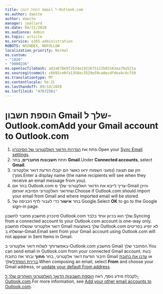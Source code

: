 ```yaml
---
title: הוספת חשבון Gmail ל-Outlook.com
ms.author: daeite
author: daeite
manager: joallard
ms.date: 04/21/2020
ms.audience: Admin
ms.topic: article
ms.service: o365-administration
ROBOTS: NOINDEX, NOFOLLOW
localization_priority: Normal
ms.custom:
- "1820"
- "9000236"
ms.openlocfilehash: ad2ab70e9f2b34e1921b75122b85162ea70a521a
ms.sourcegitcommit: c6692ce0fa1358ec3529e59ca0ecdfdea4cdc759
ms.translationtype: MT
ms.contentlocale: he-IL
ms.lasthandoff: 09/14/2020
ms.locfileid: "47672561"
---
```

# <a name="add-your-gmail-account-to-outlookcom"></a><span data-ttu-id="845dd-102">הוספת חשבון Gmail שלך ל-Outlook.com</span><span class="sxs-lookup"><span data-stu-id="845dd-102">Add your Gmail account to Outlook.com</span></span>

1. <span data-ttu-id="845dd-103">פתח את [הגדרות הדואר האלקטרוני של הסינכרון](https://go.microsoft.com/fwlink/?linkid=875264).</span><span class="sxs-lookup"><span data-stu-id="845dd-103">Open your [Sync Email settings](https://go.microsoft.com/fwlink/?linkid=875264).</span></span>
2. <span data-ttu-id="845dd-104">תחת **חשבונות מחוברים**, בחר **Gmail**.</span><span class="sxs-lookup"><span data-stu-id="845dd-104">Under **Connected accounts**, select **Gmail**.</span></span>
3. <span data-ttu-id="845dd-105">הזן שם תצוגה (נמעני השמות יראו כאשר הם יקבלו הודעת דואר אלקטרוני ממך).</span><span class="sxs-lookup"><span data-stu-id="845dd-105">Enter a display name (the name recipients will see when they receive an email message from you).</span></span>
4. <span data-ttu-id="845dd-106">בחר אם Outlook.com צריך לייבא את הדואר האלקטרוני שלך מ-Gmail והיכן שהדואר האלקטרוני המיובא יאוחסן.</span><span class="sxs-lookup"><span data-stu-id="845dd-106">Choose if Outlook.com should import your email from Gmail and where imported email will be stored.</span></span>
5. <span data-ttu-id="845dd-107">בחר **אישור** כדי לעבור לדף הכניסה של Google.</span><span class="sxs-lookup"><span data-stu-id="845dd-107">Select **OK** to go to the Google sign-in page.</span></span>

<span data-ttu-id="845dd-108">סינכרון מחשבון מחובר לחשבון Outlook.com שלך הוא בכיוון אחד בלבד.</span><span class="sxs-lookup"><span data-stu-id="845dd-108">Syncing from a connected account to your Outlook.com account is one-way only.</span></span> <span data-ttu-id="845dd-109">דואר אלקטרוני שנשלח מחשבון Gmail שלך באמצעות Outlook.com לא יופיע בפריטים שנשלחו ב-Gmail.</span><span class="sxs-lookup"><span data-stu-id="845dd-109">Email sent from your Gmail account using Outlook.com will not appear in Sent Items in Gmail.</span></span>

<span data-ttu-id="845dd-110">באפשרותך לשלוח דואר אלקטרוני ב-Outlook.com מחשבון Gmail המחובר שלך.</span><span class="sxs-lookup"><span data-stu-id="845dd-110">You can send email in Outlook.com from your connected Gmail account.</span></span> <span data-ttu-id="845dd-111">בעת חיבור הודעת דואר אלקטרוני, בחר **מתוך** ובחר את כתובת Gmail או [עדכן את כתובת ברירת המחדל](https://go.microsoft.com/fwlink/?linkid=875264)שלך.</span><span class="sxs-lookup"><span data-stu-id="845dd-111">When composing an email, select **From** and choose your Gmail address, or [update your default From address](https://go.microsoft.com/fwlink/?linkid=875264).</span></span>

<span data-ttu-id="845dd-112">לקבלת מידע נוסף, ראה [הוספת חשבונות הדואר האלקטרוני האחרים שלך ל-Outlook.com](https://support.office.com/article/c5224df4-5885-4e79-91ba-523aa743f0ba?wt.mc_id=Office_Outlook_com_Alchemy).</span><span class="sxs-lookup"><span data-stu-id="845dd-112">For more information, see [Add your other email accounts to Outlook.com](https://support.office.com/article/c5224df4-5885-4e79-91ba-523aa743f0ba?wt.mc_id=Office_Outlook_com_Alchemy).</span></span>